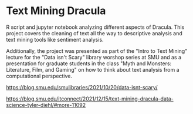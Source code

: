 # Text Mining Dracula

R script and jupyter notebook analyzing different aspects of Dracula. This project covers the cleaning of text all the way to descriptive analysis and text mining tools like sentiment analysis. 

Additionally, the project was presented as part of the "Intro to Text Mining" lecture for the "Data isn't Scary" library worshop series at SMU and as a presentation for graduate students in the class "Myth and Monsters: Literature, Film, and Gaming" on how to think about text analysis from a computational perspective.

https://blog.smu.edu/smulibraries/2021/10/20/data-isnt-scary/

https://blog.smu.edu/itconnect/2021/12/15/text-mining-dracula-data-science-tyler-diehl/#more-11092


